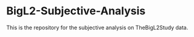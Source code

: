 # BigL2-Subjective-Analysis
This is the repository for the subjective analysis on TheBigL2Study data.
